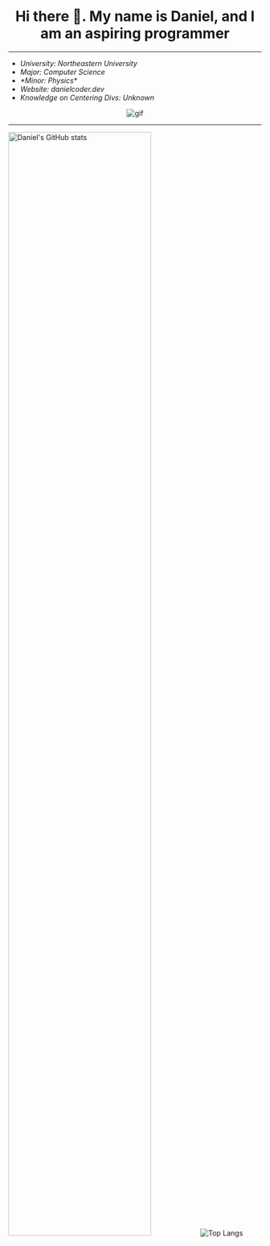 <h1 align="center"> Hi there 👋. My name is Daniel, and I am an aspiring programmer</h1> 
<hr />
 <ul>
  <li><i>University: Northeastern University</i></li>
  <li><i>Major: Computer Science</i></li>
  <li><i>*Minor: Physics* </i></li>
  <li><i>Website: danielcoder.dev</i></li>
  <li><i>Knowledge on Centering Divs: Unknown</i></li>
</ul> 
<p align="center"> 
  <img src="https://github.com/DanielCoder834/DanielCoder834/assets/55712502/fd21e763-0166-4f97-b926-8d5c7c5d342a" alt="gif">
</p>
<hr />
<img width="75%" height="75%" src="https://github-readme-stats.vercel.app/api?username=DanielCoder834" alt="Daniel's GitHub stats">
<img src="https://github-readme-stats.vercel.app/api/top-langs/?username=DanielCoder834" alt="Top Langs">
<!--
**DanielCoder834/DanielCoder834** is a ✨ _special_ ✨ repository because its `README.md` (this file) appears on your GitHub profile. align = "right"

Here are some ideas to get you started:

- 🔭 I’m currently working on ...
- 🌱 I’m currently learning ...
- 👯 I’m looking to collaborate on ...
- 🤔 I’m looking for help with ...
- 💬 Ask me about ...
- 📫 How to reach me: ...
- 😄 Pronouns: ...
- ⚡ Fun fact: ...
-->
